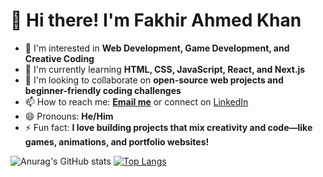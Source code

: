 # 👋 Hi there! I'm Fakhir Ahmed Khan

- 👀 I'm interested in **Web Development, Game Development, and Creative Coding**
- 🌱 I'm currently learning **HTML, CSS, JavaScript, React, and Next.js**
- 💞️ I'm looking to collaborate on **open-source web projects and beginner-friendly coding challenges**
- 📫 How to reach me: **[Email me](mailto:fakhirahmedkhan898@gmail.com)** or connect on [LinkedIn](https://www.linkedin.com/in/fakhirahmedkhan)
- 😄 Pronouns: **He/Him**
- ⚡ Fun fact: **I love building projects that mix creativity and code—like games, animations, and portfolio websites!**

![Anurag's GitHub stats](https://github-readme-stats.vercel.app/api?username=FakhirAhmedKhan&show_icons=true&theme=radical)
[![Top Langs](https://github-readme-stats.vercel.app/api/top-langs/?username=FakhirAhmedKhan)](https://github.com/FakhirAhmedKhan/github-readme-stats)

